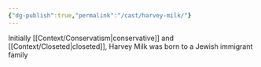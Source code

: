 ```yaml
---
{"dg-publish":true,"permalink":"/cast/harvey-milk/"}
---
```




Initially [[Context/Conservatism\|conservative]] and [[Context/Closeted\|closeted]], Harvey Milk was born to a Jewish immigrant family